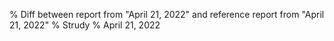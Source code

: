 % Diff between report from "April 21, 2022" and reference report from "April 21, 2022"
% Strudy
% April 21, 2022


